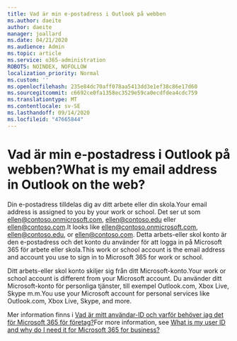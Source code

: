 ```yaml
---
title: Vad är min e-postadress i Outlook på webben
ms.author: daeite
author: daeite
manager: joallard
ms.date: 04/21/2020
ms.audience: Admin
ms.topic: article
ms.service: o365-administration
ROBOTS: NOINDEX, NOFOLLOW
localization_priority: Normal
ms.custom: ''
ms.openlocfilehash: 235e84dc70aff078aa5413dd3e1ef38c86e17d60
ms.sourcegitcommit: c6692ce0fa1358ec3529e59ca0ecdfdea4cdc759
ms.translationtype: MT
ms.contentlocale: sv-SE
ms.lasthandoff: 09/14/2020
ms.locfileid: "47665844"
---
```

# <a name="what-is-my-email-address-in-outlook-on-the-web"></a><span data-ttu-id="03a46-102">Vad är min e-postadress i Outlook på webben?</span><span class="sxs-lookup"><span data-stu-id="03a46-102">What is my email address in Outlook on the web?</span></span>

<span data-ttu-id="03a46-103">Din e-postadress tilldelas dig av ditt arbete eller din skola.</span><span class="sxs-lookup"><span data-stu-id="03a46-103">Your email address is assigned to you by your work or school.</span></span> <span data-ttu-id="03a46-104">Det ser ut som ellen@contoso.onmicrosoft.com, ellen@contoso.edu eller ellen@contoso.com.</span><span class="sxs-lookup"><span data-stu-id="03a46-104">It looks like ellen@contoso.onmicrosoft.com, ellen@contoso.edu, or ellen@contoso.com.</span></span> <span data-ttu-id="03a46-105">Detta arbets-eller skol konto är den e-postadress och det konto du använder för att logga in på Microsoft 365 för arbete eller skola.</span><span class="sxs-lookup"><span data-stu-id="03a46-105">This work or school account is the email address and account you use to sign in to Microsoft 365 for work or school.</span></span>

<span data-ttu-id="03a46-106">Ditt arbets-eller skol konto skiljer sig från ditt Microsoft-konto.</span><span class="sxs-lookup"><span data-stu-id="03a46-106">Your work or school account is different from your Microsoft account.</span></span> <span data-ttu-id="03a46-107">Du använder ditt Microsoft-konto för personliga tjänster, till exempel Outlook.com, Xbox Live, Skype m.m.</span><span class="sxs-lookup"><span data-stu-id="03a46-107">You use your Microsoft account for personal services like Outlook.com, Xbox Live, Skype, and more.</span></span>

<span data-ttu-id="03a46-108">Mer information finns i [Vad är mitt användar-ID och varför behöver jag det för Microsoft 365 för företag?](https://support.office.com/article/37da662b-5da6-4b56-a091-2731b2ecc8b4)</span><span class="sxs-lookup"><span data-stu-id="03a46-108">For more information, see [What is my user ID and why do I need it for Microsoft 365 for business?](https://support.office.com/article/37da662b-5da6-4b56-a091-2731b2ecc8b4)</span></span>